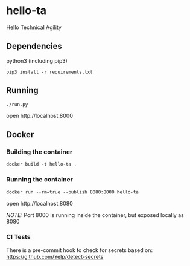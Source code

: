 # hello-ta

Hello Technical Agility

## Dependencies

python3 (including pip3)

```
pip3 install -r requirements.txt
```

## Running

```
./run.py
```

open http://localhost:8000

## Docker

### Building the container

```
docker build -t hello-ta .
```

### Running the container

```
docker run --rm=true --publish 8080:8000 hello-ta
```

open http://localhost:8080

_NOTE:_ Port 8000 is running inside the container, but exposed locally as 8080

### CI Tests

There is a pre-commit hook to check for secrets based on: https://github.com/Yelp/detect-secrets

